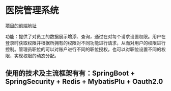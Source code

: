 # 医院管理系统

[项目的前端地址](https://github.com/rui-jim/web-hos)

功能：提供了对员工的数据展示增添、查询，通过在对每个请求设置权限。用户在登录时获取权限并根据所拥有的权限对不同功能进行请求，从而对用户的权限进行控制。管理员职位的可以对账户进行不同的职位授权，也可以对职位设置不同的权限，实现权限的动态分配。

## 使用的技术及主流框架有有：SpringBoot + SpringSecurity + Redis + MybatisPlu + Oauth2.0

